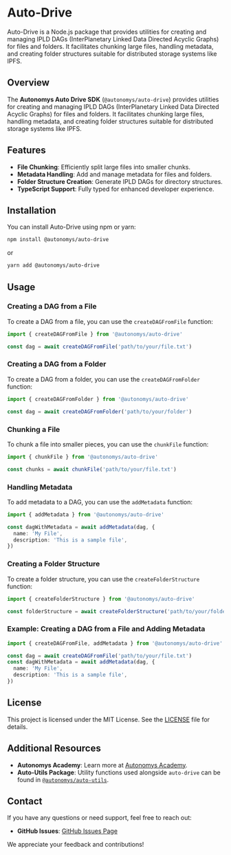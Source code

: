 # Auto-Drive

Auto-Drive is a Node.js package that provides utilities for creating and managing IPLD DAGs (InterPlanetary Linked Data Directed Acyclic Graphs) for files and folders. It facilitates chunking large files, handling metadata, and creating folder structures suitable for distributed storage systems like IPFS.

## Overview

The **Autonomys Auto Drive SDK** (`@autonomys/auto-drive`) provides utilities for creating and managing IPLD DAGs (InterPlanetary Linked Data Directed Acyclic Graphs) for files and folders. It facilitates chunking large files, handling metadata, and creating folder structures suitable for distributed storage systems like IPFS.

## Features

- **File Chunking**: Efficiently split large files into smaller chunks.
- **Metadata Handling**: Add and manage metadata for files and folders.
- **Folder Structure Creation**: Generate IPLD DAGs for directory structures.
- **TypeScript Support**: Fully typed for enhanced developer experience.

## Installation

You can install Auto-Drive using npm or yarn:

```bash
npm install @autonomys/auto-drive
```

or

```bash
yarn add @autonomys/auto-drive
```

## Usage

### Creating a DAG from a File

To create a DAG from a file, you can use the `createDAGFromFile` function:

```typescript
import { createDAGFromFile } from '@autonomys/auto-drive'

const dag = await createDAGFromFile('path/to/your/file.txt')
```

### Creating a DAG from a Folder

To create a DAG from a folder, you can use the `createDAGFromFolder` function:

```typescript
import { createDAGFromFolder } from '@autonomys/auto-drive'

const dag = await createDAGFromFolder('path/to/your/folder')
```

### Chunking a File

To chunk a file into smaller pieces, you can use the `chunkFile` function:

```typescript
import { chunkFile } from '@autonomys/auto-drive'

const chunks = await chunkFile('path/to/your/file.txt')
```

### Handling Metadata

To add metadata to a DAG, you can use the `addMetadata` function:

```typescript
import { addMetadata } from '@autonomys/auto-drive'

const dagWithMetadata = await addMetadata(dag, {
  name: 'My File',
  description: 'This is a sample file',
})
```

### Creating a Folder Structure

To create a folder structure, you can use the `createFolderStructure` function:

```typescript
import { createFolderStructure } from '@autonomys/auto-drive'

const folderStructure = await createFolderStructure('path/to/your/folder')
```

### Example: Creating a DAG from a File and Adding Metadata

```typescript
import { createDAGFromFile, addMetadata } from '@autonomys/auto-drive'

const dag = await createDAGFromFile('path/to/your/file.txt')
const dagWithMetadata = await addMetadata(dag, {
  name: 'My File',
  description: 'This is a sample file',
})
```

## License

This project is licensed under the MIT License. See the [LICENSE](LICENSE) file for details.

## Additional Resources

- **Autonomys Academy**: Learn more at [Autonomys Academy](https://academy.autonomys.xyz).
- **Auto-Utils Package**: Utility functions used alongside `auto-drive` can be found in [`@autonomys/auto-utils`](../Auto-Utils/README.md).

## Contact

If you have any questions or need support, feel free to reach out:

- **GitHub Issues**: [GitHub Issues Page](https://github.com/autonomys/auto-sdk/issues)

We appreciate your feedback and contributions!
